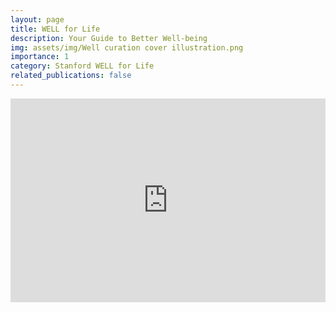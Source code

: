 ```yaml
---
layout: page
title: WELL for Life
description: Your Guide to Better Well-being
img: assets/img/Well curation cover illustration.png
importance: 1
category: Stanford WELL for Life
related_publications: false
---
```



<!-- Embed Issuu Flipbook -->
<div style="position:relative;padding-top:max(60%,326px);height:0;width:100%">
    <iframe allow="clipboard-write" sandbox="allow-top-navigation allow-top-navigation-by-user-activation allow-downloads allow-scripts allow-same-origin allow-popups allow-modals allow-popups-to-escape-sandbox allow-forms" allowfullscreen="true" style="position:absolute;border:none;width:100%;height:100%;left:0;right:0;top:0;bottom:0;" src="https://e.issuu.com/embed.html?d=well_curation_project_pdf_to_flip&u=stanfordwellforlife"></iframe>
</div>